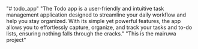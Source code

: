 "# todo_app" 
"The Todo app is a user-friendly and intuitive task management application designed to streamline your daily workflow and help you stay organized. With its simple yet powerful features, the app allows you to effortlessly capture, organize, and track your tasks and to-do lists, ensuring nothing falls through the cracks." 
"This is the mairuwa project" 
